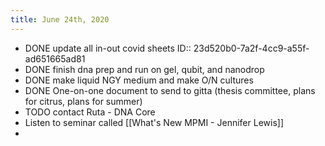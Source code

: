```yaml
---
title: June 24th, 2020
---
```


- DONE update all in-out covid sheets
  ID:: 23d520b0-7a2f-4cc9-a55f-ad651665ad81
- DONE finish dna prep and run on gel, qubit, and nanodrop
- DONE make liquid NGY medium and make O/N cultures
- DONE One-on-one document to send to gitta (thesis committee, plans for citrus, plans for summer)
- TODO contact Ruta - DNA Core
- Listen to seminar called [[What's New MPMI - Jennifer Lewis]]
-